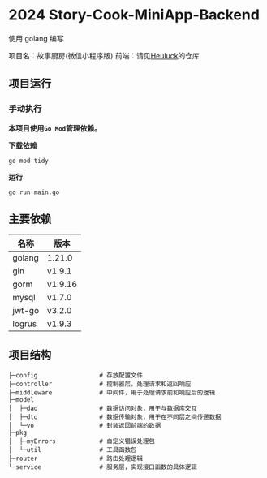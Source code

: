 # 2024 Story-Cook-MiniApp-Backend
使用 golang 编写

项目名：故事厨房(微信小程序版)
前端：请见[Heuluck](https://github.com/ncuhome/Story-Cook-FE)的仓库

## 项目运行
### 手动执行
**本项目使用`Go Mod`管理依赖。**

**下载依赖**
```shell
go mod tidy
```

**运行**
```shell
go run main.go
```

## 主要依赖
| 名称         | 版本      |
|------------|---------|
| golang     | 1.21.0  |
| gin        | v1.9.1  |
| gorm       | v1.9.16 |
| mysql      | v1.7.0  |
| jwt-go     | v3.2.0  |
| logrus     | v1.9.3  |

## 项目结构
```
├─config                 # 存放配置文件
├─controller             # 控制器层，处理请求和返回响应
├─middleware             # 中间件，用于处理请求前和响应后的逻辑
├─model
│  ├─dao                 # 数据访问对象，用于与数据库交互
│  ├─dto                 # 数据传输对象，用于在不同层之间传递数据
│  └─vo                  # 封装返回前端的数据
├─pkg
│  ├─myErrors            # 自定义错误处理包
│  └─util                # 工具函数包
├─router                 # 路由处理逻辑
└─service                # 服务层，实现接口函数的具体逻辑
```